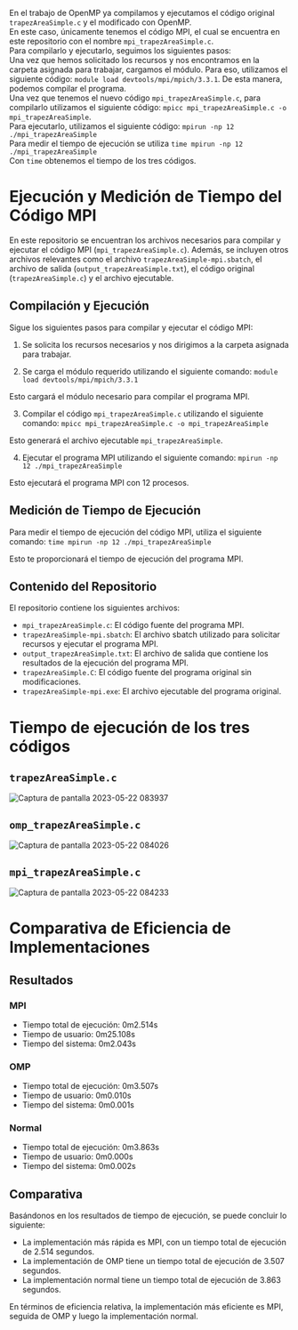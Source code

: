 En el trabajo de OpenMP ya compilamos y ejecutamos el código original `trapezAreaSimple.c` y el modificado con OpenMP.</br>
En este caso, únicamente tenemos el código MPI, el cual se encuentra en este repositorio con el nombre `mpi_trapezAreaSimple.c`.</br>
Para compilarlo y ejecutarlo, seguimos los siguientes pasos:</br>
Una vez que hemos solicitado los recursos y nos encontramos en la carpeta asignada para trabajar, cargamos el módulo. Para eso, utilizamos el siguiente código: `module load devtools/mpi/mpich/3.3.1`. De esta manera, podemos compilar el programa.</br>
Una vez que tenemos el nuevo código `mpi_trapezAreaSimple.c`, para compilarlo utilizamos el siguiente código: `mpicc mpi_trapezAreaSimple.c -o mpi_trapezAreaSimple`.</br>
Para ejecutarlo, utilizamos el siguiente código: `mpirun -np 12 ./mpi_trapezAreaSimple`</br>
Para medir el tiempo de ejecución se utiliza `time mpirun -np 12 ./mpi_trapezAreaSimple`</br>
Con `time` obtenemos el tiempo de los tres códigos.

# Ejecución y Medición de Tiempo del Código MPI

En este repositorio se encuentran los archivos necesarios para compilar y ejecutar el código MPI (`mpi_trapezAreaSimple.c`). Además, se incluyen otros archivos relevantes como el archivo `trapezAreaSimple-mpi.sbatch`, el archivo de salida (`output_trapezAreaSimple.txt`), el código original (`trapezAreaSimple.c`) y el archivo ejecutable.

## Compilación y Ejecución

Sigue los siguientes pasos para compilar y ejecutar el código MPI:

1. Se solicita los recursos necesarios y nos dirigimos a la carpeta asignada para trabajar.

2. Se carga el módulo requerido utilizando el siguiente comando: `module load devtools/mpi/mpich/3.3.1`

Esto cargará el módulo necesario para compilar el programa MPI.

3. Compilar el código `mpi_trapezAreaSimple.c` utilizando el siguiente comando: `mpicc mpi_trapezAreaSimple.c -o mpi_trapezAreaSimple`

Esto generará el archivo ejecutable `mpi_trapezAreaSimple`.

4. Ejecutar el programa MPI utilizando el siguiente comando: `mpirun -np 12 ./mpi_trapezAreaSimple`

Esto ejecutará el programa MPI con 12 procesos.

## Medición de Tiempo de Ejecución

Para medir el tiempo de ejecución del código MPI, utiliza el siguiente comando: `time mpirun -np 12 ./mpi_trapezAreaSimple`

Esto te proporcionará el tiempo de ejecución del programa MPI.

## Contenido del Repositorio

El repositorio contiene los siguientes archivos:

- `mpi_trapezAreaSimple.c`: El código fuente del programa MPI.
- `trapezAreaSimple-mpi.sbatch`: El archivo sbatch utilizado para solicitar recursos y ejecutar el programa MPI.
- `output_trapezAreaSimple.txt`: El archivo de salida que contiene los resultados de la ejecución del programa MPI.
- `trapezAreaSimple.C`: El código fuente del programa original sin modificaciones.
- `trapezAreaSimple-mpi.exe`: El archivo ejecutable del programa original.

# Tiempo de ejecución de los tres códigos
## `trapezAreaSimple.c`
![Captura de pantalla 2023-05-22 083937](https://github.com/SC3UIS/IntroPP2183076/assets/82180254/d2f147d9-cd31-4066-8b2e-9eeef69272be)</br>
## `omp_trapezAreaSimple.c`
![Captura de pantalla 2023-05-22 084026](https://github.com/SC3UIS/IntroPP2183076/assets/82180254/588908f3-c8c9-4899-b227-affed63eb436)</br>
## `mpi_trapezAreaSimple.c`
![Captura de pantalla 2023-05-22 084233](https://github.com/SC3UIS/IntroPP2183076/assets/82180254/057c4f9d-4486-409a-bc54-9cf5076a9aaa)</br>

# Comparativa de Eficiencia de Implementaciones

## Resultados

### MPI

- Tiempo total de ejecución: 0m2.514s
- Tiempo de usuario: 0m25.108s
- Tiempo del sistema: 0m2.043s

### OMP

- Tiempo total de ejecución: 0m3.507s
- Tiempo de usuario: 0m0.010s
- Tiempo del sistema: 0m0.001s

### Normal

- Tiempo total de ejecución: 0m3.863s
- Tiempo de usuario: 0m0.000s
- Tiempo del sistema: 0m0.002s

## Comparativa

Basándonos en los resultados de tiempo de ejecución, se puede concluir lo siguiente:

- La implementación más rápida es MPI, con un tiempo total de ejecución de 2.514 segundos.
- La implementación de OMP tiene un tiempo total de ejecución de 3.507 segundos.
- La implementación normal tiene un tiempo total de ejecución de 3.863 segundos.

En términos de eficiencia relativa, la implementación más eficiente es MPI, seguida de OMP y luego la implementación normal.
